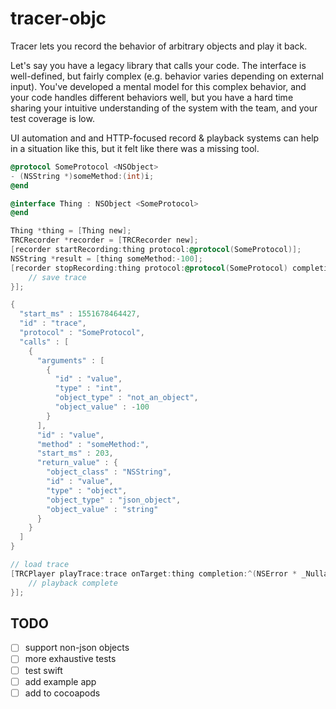 # tracer-objc

Tracer lets you record the behavior of arbitrary objects and play it back.

Let's say you have a legacy library that calls your code. The interface is well-defined, but fairly complex (e.g. behavior varies depending on external input). You've developed a mental model for this complex behavior, and your code handles different behaviors well, but you have a hard time sharing your intuitive understanding of the system with the team, and your test coverage is low. 

UI automation and and HTTP-focused record & playback systems can help in a situation like this, but it felt like there was a missing tool.

```objective-c
@protocol SomeProtocol <NSObject>
- (NSString *)someMethod:(int)i;
@end

@interface Thing : NSObject <SomeProtocol>
@end
```

```objective-c
Thing *thing = [Thing new];
TRCRecorder *recorder = [TRCRecorder new];
[recorder startRecording:thing protocol:@protocol(SomeProtocol)];
NSString *result = [thing someMethod:-100];
[recorder stopRecording:thing protocol:@protocol(SomeProtocol) completion:^(TRCTrace *trace, NSError *error) {
    // save trace
}];
```

```objective-c
{
  "start_ms" : 1551678464427,
  "id" : "trace",
  "protocol" : "SomeProtocol",
  "calls" : [
    {
      "arguments" : [
        {
          "id" : "value",
          "type" : "int",
          "object_type" : "not_an_object",
          "object_value" : -100
        }
      ],
      "id" : "value",
      "method" : "someMethod:",
      "start_ms" : 203,
      "return_value" : {
        "object_class" : "NSString",
        "id" : "value",
        "type" : "object",
        "object_type" : "json_object",
        "object_value" : "string"
      }
    }
  ]
}
```

```objective-c
// load trace
[TRCPlayer playTrace:trace onTarget:thing completion:^(NSError * _Nullable error) {
    // playback complete
}];
```


## TODO
- [ ] support non-json objects
- [ ] more exhaustive tests
- [ ] test swift
- [ ] add example app
- [ ] add to cocoapods

